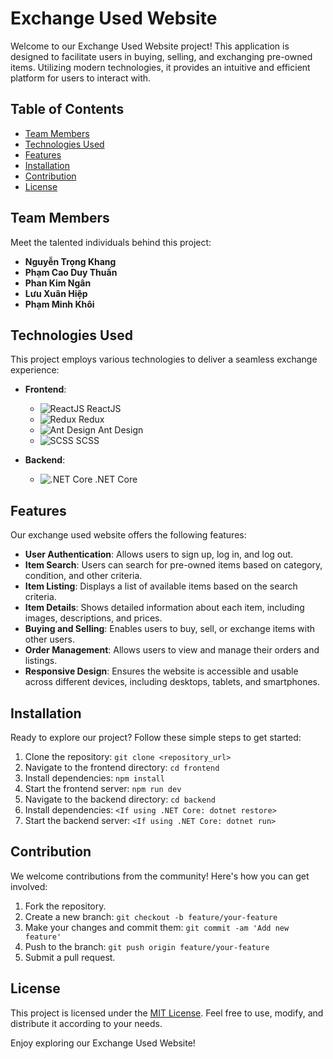 # Exchange Used Website

Welcome to our Exchange Used Website project! This application is designed to facilitate users in buying, selling, and exchanging pre-owned items. Utilizing modern technologies, it provides an intuitive and efficient platform for users to interact with.

## Table of Contents
- [Team Members](#team-members)
- [Technologies Used](#technologies-used)
- [Features](#features)
- [Installation](#installation)
- [Contribution](#contribution)
- [License](#license)

## Team Members
Meet the talented individuals behind this project:
- **Nguyễn Trọng Khang**
- **Phạm Cao Duy Thuấn**
- **Phan Kim Ngân**
- **Lưu Xuân Hiệp**
- **Phạm Minh Khôi**

## Technologies Used
This project employs various technologies to deliver a seamless exchange experience:
- **Frontend**:
  - ![ReactJS](https://img.icons8.com/color/48/000000/react-native.png) ReactJS
  - ![Redux](https://img.icons8.com/color/48/000000/redux.png) Redux
  - ![Ant Design](https://img.icons8.com/color/48/000000/ant-design.png) Ant Design
  - ![SCSS](https://img.icons8.com/color/48/000000/sass.png) SCSS

- **Backend**:
  - ![.NET Core](https://img.icons8.com/color/48/000000/dot-net.png) .NET Core

## Features
Our exchange used website offers the following features:
- **User Authentication**: Allows users to sign up, log in, and log out.
- **Item Search**: Users can search for pre-owned items based on category, condition, and other criteria.
- **Item Listing**: Displays a list of available items based on the search criteria.
- **Item Details**: Shows detailed information about each item, including images, descriptions, and prices.
- **Buying and Selling**: Enables users to buy, sell, or exchange items with other users.
- **Order Management**: Allows users to view and manage their orders and listings.
- **Responsive Design**: Ensures the website is accessible and usable across different devices, including desktops, tablets, and smartphones.

## Installation
Ready to explore our project? Follow these simple steps to get started:
1. Clone the repository: `git clone <repository_url>`
2. Navigate to the frontend directory: `cd frontend`
3. Install dependencies: `npm install`
4. Start the frontend server: `npm run dev`
5. Navigate to the backend directory: `cd backend`
6. Install dependencies: `<If using .NET Core: dotnet restore>`
7. Start the backend server: `<If using .NET Core: dotnet run>`

## Contribution
We welcome contributions from the community! Here's how you can get involved:
1. Fork the repository.
2. Create a new branch: `git checkout -b feature/your-feature`
3. Make your changes and commit them: `git commit -am 'Add new feature'`
4. Push to the branch: `git push origin feature/your-feature`
5. Submit a pull request.

## License
This project is licensed under the [MIT License](LICENSE). Feel free to use, modify, and distribute it according to your needs.

Enjoy exploring our Exchange Used Website!
